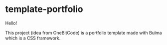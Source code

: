 # template-portfolio
Hello!

This project (idea from OneBitCode) is a portfolio template made with Bulma which is a CSS framework. 
